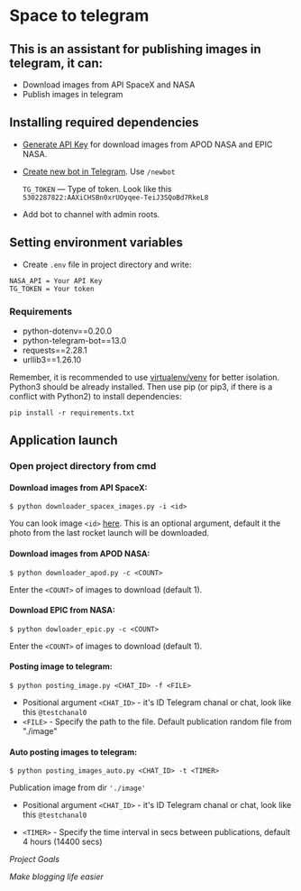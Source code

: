 # Space to telegram

## This is an assistant for publishing images in telegram, it can:
- Download images from API SpaceX and NASA
- Publish images in telegram

## Installing required dependencies

- [Generate API Key](https://api.nasa.gov/#signUp) for download images from APOD NASA and EPIC NASA.

- [Create new bot in Telegram](https://t.me/BotFather). Use `/newbot`

  `TG_TOKEN` — Type of token. Look like this `5302287822:AAXiCHSBn0xrUOyqee-TeiJ3SQoBd7RkeL8`

- Add bot to channel with admin roots.

## Setting environment variables
* Create `.env` file in project directory and write:
```
NASA_API = Your API Key
TG_TOKEN = Your token
```		
### Requirements
* python-dotenv==0.20.0
* python-telegram-bot==13.0
* requests==2.28.1
* urllib3==1.26.10

     
Remember, it is recommended to use [virtualenv/venv](https://docs.python.org/3/library/venv.html) for better isolation.
Python3 should be already installed. Then use pip (or pip3, if there is a conflict with Python2) to install dependencies:
```
pip install -r requirements.txt
```		
## Application launch

### Open project directory from cmd

#### Download images from API SpaceX: 
```
$ python downloader_spacex_images.py -i <id>
```
You can look image `<id>` [here](https://api.spacexdata.com/v5/launches).
This is an optional argument, default it the photo from the last rocket launch will be downloaded.
	
#### Download images from APOD NASA:
```
$ python downloader_apod.py -c <COUNT>
```
Enter the `<COUNT>` of images to download (default 1).

#### Download EPIC from NASA:
```
$ python dowloader_epic.py -c <COUNT>
```
Enter the `<COUNT>` of images to download (default 1).

#### Posting image to telegram:
```
$ python posting_image.py <CHAT_ID> -f <FILE>
```
- Positional argument `<CHAT_ID>` - it's ID Telegram chanal or chat, look like this `@testchanal0`
- `<FILE>` - Specify the path to the file. Default publication random file from "./image"

#### Auto posting images to telegram:
```
$ python posting_images_auto.py <CHAT_ID> -t <TIMER> 
```
Publication image from dir `'./image'` 

- Positional argument `<CHAT_ID>` - it's ID Telegram chanal or chat, look like this `@testchanal0`

- `<TIMER>` - Specify the time interval in secs between publications, default 4 hours (14400 secs)

*Project Goals*
	
*Make blogging life easier*